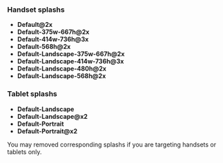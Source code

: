 ### Handset splashs
* **Default@2x**
* **Default-375w-667h@2x**
* **Default-414w-736h@3x**
* **Default-568h@2x**
* **Default-Landscape-375w-667h@2x**
* **Default-Landscape-414w-736h@3x**
* **Default-Landscape-480h@2x**
* **Default-Landscape-568h@2x**

### Tablet splashs
* **Default-Landscape**
* **Default-Landscape@x2**
* **Default-Portrait**
* **Default-Portrait@x2**

You may removed corresponding splashs if you are targeting handsets or tablets only.

